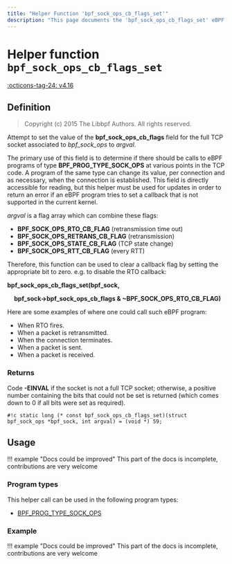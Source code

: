 ```yaml
---
title: "Helper Function 'bpf_sock_ops_cb_flags_set'"
description: "This page documents the 'bpf_sock_ops_cb_flags_set' eBPF helper function, including its defintion, usage, program types that can use it, and examples."
---
```

# Helper function `bpf_sock_ops_cb_flags_set`

<!-- [FEATURE_TAG](bpf_sock_ops_cb_flags_set) -->
[:octicons-tag-24: v4.16](https://github.com/torvalds/linux/commit/b13d880721729384757f235166068c315326f4a1)
<!-- [/FEATURE_TAG] -->

## Definition

> Copyright (c) 2015 The Libbpf Authors. All rights reserved.


<!-- [HELPER_FUNC_DEF] -->
Attempt to set the value of the **bpf_sock_ops_cb_flags** field for the full TCP socket associated to _bpf_sock_ops_ to _argval_.

The primary use of this field is to determine if there should be calls to eBPF programs of type **BPF_PROG_TYPE_SOCK_OPS** at various points in the TCP code. A program of the same type can change its value, per connection and as necessary, when the connection is established. This field is directly accessible for reading, but this helper must be used for updates in order to return an error if an eBPF program tries to set a callback that is not supported in the current kernel.

_argval_ is a flag array which can combine these flags:

* **BPF_SOCK_OPS_RTO_CB_FLAG** (retransmission time out)
* **BPF_SOCK_OPS_RETRANS_CB_FLAG** (retransmission)
* **BPF_SOCK_OPS_STATE_CB_FLAG** (TCP state change)
* **BPF_SOCK_OPS_RTT_CB_FLAG** (every RTT)


Therefore, this function can be used to clear a callback flag by setting the appropriate bit to zero. e.g. to disable the RTO callback:

**bpf_sock_ops_cb_flags_set(bpf_sock,**

&nbsp;&nbsp;&nbsp;&nbsp;**bpf_sock->bpf_sock_ops_cb_flags & ~BPF_SOCK_OPS_RTO_CB_FLAG)**

Here are some examples of where one could call such eBPF program:

* When RTO fires.
* When a packet is retransmitted.
* When the connection terminates.
* When a packet is sent.
* When a packet is received.


### Returns

Code **-EINVAL** if the socket is not a full TCP socket; otherwise, a positive number containing the bits that could not be set is returned (which comes down to 0 if all bits were set as required).

`#!c static long (* const bpf_sock_ops_cb_flags_set)(struct bpf_sock_ops *bpf_sock, int argval) = (void *) 59;`
<!-- [/HELPER_FUNC_DEF] -->

## Usage

!!! example "Docs could be improved"
    This part of the docs is incomplete, contributions are very welcome

### Program types

This helper call can be used in the following program types:

<!-- DO NOT EDIT MANUALLY -->
<!-- [HELPER_FUNC_PROG_REF] -->
 * [BPF_PROG_TYPE_SOCK_OPS](../program-type/BPF_PROG_TYPE_SOCK_OPS.md)
<!-- [/HELPER_FUNC_PROG_REF] -->

### Example

!!! example "Docs could be improved"
    This part of the docs is incomplete, contributions are very welcome
